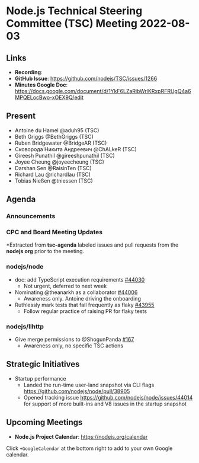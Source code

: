 # Node.js Technical Steering Committee (TSC) Meeting 2022-08-03

## Links

* **Recording**: <Not recorded>
* **GitHub Issue**: <https://github.com/nodejs/TSC/issues/1266>
* **Minutes Google Doc**: <https://docs.google.com/document/d/1YkF6LZaRibWrlKRxpRFRUgQ4a6MPQELocBwo-xOEX9Q/edit>

## Present

* Antoine du Hamel @aduh95 (TSC)
* Beth Griggs @BethGriggs (TSC)
* Ruben Bridgewater @BridgeAR (TSC)
* Сковорода Никита Андреевич @ChALkeR (TSC)
* Gireesh Punathil @gireeshpunathil (TSC)
* Joyee Cheung @joyeecheung (TSC)
* Darshan Sen @RaisinTen (TSC)
* Richard Lau @richardlau (TSC)
* Tobias Nießen @tniessen (TSC)

## Agenda

### Announcements

### CPC and Board Meeting Updates

*Extracted from **tsc-agenda** labeled issues and pull requests from the **nodejs org** prior to the meeting.

### nodejs/node

* doc: add TypeScript execution requirements [#44030](https://github.com/nodejs/node/pull/44030)
  * Not urgent, deferred to next week
* Nominating @theanarkh as a collaborator [#44006](https://github.com/nodejs/node/issues/44006)
  * Awareness only. Antoine driving the onboarding
* Ruthlessly mark tests that fail frequently as flaky
[#43955](https://github.com/nodejs/node/issues/43955)
   * Follow regular practice of raising PR for flaky tests

### nodejs/llhttp

* Give merge permissions to @ShogunPanda [#167](https://github.com/nodejs/llhttp/issues/167)
  * Awareness only, no specific TSC actions

## Strategic Initiatives

* Startup performance
  * Landed the run-time user-land snapshot via CLI flags <https://github.com/nodejs/node/pull/38905>
  * Opened tracking issue <https://github.com/nodejs/node/issues/44014> for support of more built-ins and V8 issues in the startup snapshot

## Upcoming Meetings

* **Node.js Project Calendar**: <https://nodejs.org/calendar>

Click `+GoogleCalendar` at the bottom right to add to your own Google calendar.
